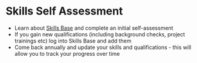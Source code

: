 # Skills Self Assessment

- Learn about [Skills Base](../050-how-we-work/tools/skills-base.md) and complete an initial self-assessment
- If you gain new qualifications (including background checks, project trainings etc) log into Skills Base and add them
- Come back annually and update your skills and qualifications - this will allow you to track your progress over time
